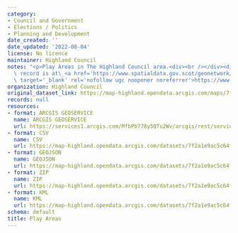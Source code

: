 ```yaml
---
category:
- Council and Government
- Elections / Politics
- Planning and Development
date_created: ''
date_updated: '2022-08-04'
license: No licence
maintainer: Highland Council
notes: "<p>Play Areas in The Highland Council area.<div><br /></div><div>Gemini metadata\
  \ record is at\_<a href='https://www.spatialdata.gov.scot/geonetwork/srv/eng/catalog.search#/metadata/6ffa4373-b5f6-4cea-bba8-6b9c501021c1'\
  \ target='_blank' rel='nofollow ugc noopener noreferrer'>https://www.spatialdata.gov.scot/geonetwork/srv/eng/catalog.search#/metadata/6ffa4373-b5f6-4cea-bba8-6b9c501021c1</a>.</div></p>"
organization: Highland Council
original_dataset_link: https://map-highland.opendata.arcgis.com/maps/7f2a1e9ac5c64ffd97e8410741b9f3e9_0
records: null
resources:
- format: ARCGIS GEOSERVICE
  name: ARCGIS GEOSERVICE
  url: https://services1.arcgis.com/MfbPb778y5QTu2Wv/arcgis/rest/services/PlayAreas/FeatureServer/0
- format: CSV
  name: CSV
  url: https://map-highland.opendata.arcgis.com/datasets/7f2a1e9ac5c64ffd97e8410741b9f3e9_0.csv?outSR=%7B%22latestWkid%22%3A27700%2C%22wkid%22%3A27700%7D
- format: GEOJSON
  name: GEOJSON
  url: https://map-highland.opendata.arcgis.com/datasets/7f2a1e9ac5c64ffd97e8410741b9f3e9_0.geojson?outSR=%7B%22latestWkid%22%3A27700%2C%22wkid%22%3A27700%7D
- format: ZIP
  name: ZIP
  url: https://map-highland.opendata.arcgis.com/datasets/7f2a1e9ac5c64ffd97e8410741b9f3e9_0.zip?outSR=%7B%22latestWkid%22%3A27700%2C%22wkid%22%3A27700%7D
- format: KML
  name: KML
  url: https://map-highland.opendata.arcgis.com/datasets/7f2a1e9ac5c64ffd97e8410741b9f3e9_0.kml?outSR=%7B%22latestWkid%22%3A27700%2C%22wkid%22%3A27700%7D
schema: default
title: Play Areas
---
```

